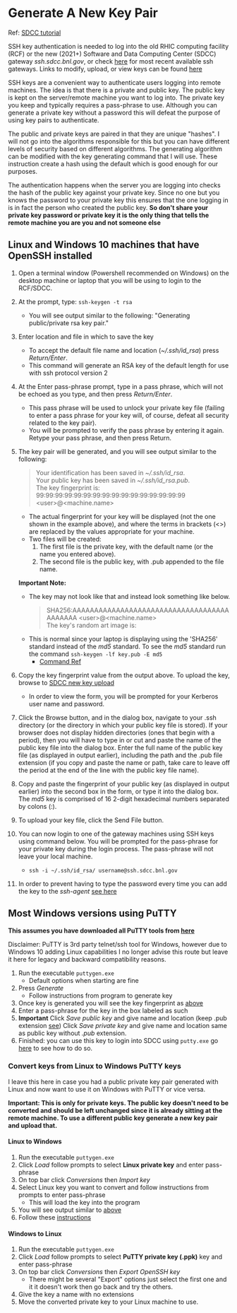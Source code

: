 Generate A New Key Pair
===========================
Ref: [SDCC tutorial](https://www.sdcc.bnl.gov/information/ssh/generate-ssh-key-pairs)

SSH key authentication is needed to log into the old RHIC computing facility (RCF) or the new (2021+) Software and Data Computing Center (SDCC) gateway *ssh.sdcc.bnl.gov*, or check [here](https://www.sdcc.bnl.gov/information/ssh/ssh-gateways) for most recent available ssh gateways. Links to modify, upload, or view keys can be found [here](https://www.sdcc.bnl.gov/information/ssh/ssh-key-utilities)

SSH keys are a convenient way to authenticate users logging into remote machines.  The idea is that there is a private and public key.  The public key is kept on the server/remote machine you want to log into.  The private key you keep and typically requires a pass-phrase to use.  Although you can generate a private key without a password this will defeat the purpose of using key pairs to authenticate.

The public and private keys are paired in that they are unique "hashes".  I will not go into the algorithms responsible for this but you can have different levels of security based on different algorithms.  The generating algorithm can be modified with the key generating command that I will use.  These instruction create a hash using the default which is good enough for our purposes.

The authentication happens when the server you are logging into checks the hash of the public key against your private key.  Since no one but you knows the password to your private key this ensures that the one logging in is in fact the person who created the public key.
**So don't share your private key password or private key it is the only thing that tells the remote machine you are you and not someone else**

Linux and Windows 10 machines that have OpenSSH installed
-----------------------------------------------------------
1. Open a terminal window (Powershell recommended on Windows) on the desktop machine or laptop that you will be using to login to the RCF/SDCC.

2. At the prompt, type: `ssh-keygen -t rsa`
	- You will see output similar to the following: "Generating public/private rsa key pair."

3. Enter location and file in which to save the key
	- To accept the default file name and location (*~/.ssh/id_rsa*) press *Return/Enter*.
	- This command will generate an RSA key of the default length for use with ssh protocol version 2

5. At the Enter pass-phrase prompt, type in a pass phrase, which will not be echoed as you type, and then press *Return/Enter*.
	- This pass phrase will be used to unlock your private key file (failing to enter a pass phrase for your key will, of course, defeat all security related to the key pair).
	- You will be prompted to verify the pass phrase by entering it again. Retype your pass phrase, and then press Return.

6. 	<a name="KeyFingerprint"></a>The key pair will be generated, and you will see output similar to the following:
	> Your identification has been saved in *~/.ssh/id_rsa*.  
	> Your public key has been saved in *~/.ssh/id_rsa.pub*.  
	> The key fingerprint is: 99:99:99:99:99:99:99:99:99:99:99:99:99:99:99:99 \<user\>@\<machine.name\>	
	- The actual fingerprint for your key will be displayed (not the one shown in the example above), and where the terms in brackets (<>) are replaced by the values appropriate for your machine.
	- Two files will be created:
		1. The first file is the private key, with the default name (or the name you entered above).
		2. The second file is the public key, with .pub appended to the file name.

	**Important Note:**
	- The key may not look like that and instead look something like below.
		> SHA256:AAAAAAAAAAAAAAAAAAAAAAAAAAAAAAAAAAAAAAAAAAA \<user\>@\<machine.name\>  
		> The key's random art image is:  
		>
	- This is normal since your laptop is displaying using the 'SHA256' standard instead of the *md5* standard.  To see the *md5* standard run the command `ssh-keygen -lf key.pub -E md5`
		- [Command Ref](https://superuser.com/questions/929566/sha256-ssh-fingerprint-given-by-the-client-but-only-md5-fingerprint-known-for-se)	

7. Copy the key fingerprint value from the output above.  To upload the key, browse to [SDCC new key upload](https://web.racf.bnl.gov/Facility/SshKeys/UploadSshKey.php)
	+ In order to view the form, you will be prompted for your Kerberos user name and password.

8. Click the Browse button, and in the dialog box, navigate to your .ssh directory (or the directory in which your public key file is stored).  If your browser does not display hidden directories (ones that begin with a period), then you will have to type in or cut and paste the name of the public key file into the dialog box. Enter the full name of the public key file (as displayed in output earlier), including the path and the .pub file extension (if you copy and paste the name or path, take care to leave off the period at the end of the line with the public key file name).

9. Copy and paste the fingerprint of your public key (as displayed in output earlier) into the second box in the form, or type it into the dialog box. The *md5* key is comprised of 16 2-digit hexadecimal numbers separated by colons (:).

10. To upload your key file, click the Send File button.

11. You can now login to one of the gateway machines using SSH keys using command below. You will be prompted for the pass-phrase for your private key during the login process. The pass-phrase will not leave your local machine.
	+ `ssh -i ~/.ssh/id_rsa/ username@ssh.sdcc.bnl.gov`
	
12. In order to prevent having to type the password every time you can add the key to the *ssh-agent*  [see here](ssh_agent.md)

Most Windows versions using PuTTY
----------------------------------
**This assumes you have downloaded all PuTTY tools from [here](https://www.chiark.greenend.org.uk/~sgtatham/putty/)**

Disclaimer: PuTTY is 3rd party telnet/ssh tool for Windows, however due to Windows 10 adding Linux capabilities I no longer advise this route but leave it here for legacy and backward compatibility reasons.

1. Run the executable `puttygen.exe`
	- Default options when starting are fine
2. Press *Generate*
	- Follow instructions from program to generate key
3. Once key is generated you will see the key fingerprint as [above](#KeyFingerprint)
4. Enter a pass-phrase for the key in the box labeled as such
5. <a name="SavePuttyKey"></a>**Important** Click *Save public key* and give name and location (keep .pub extension [see](#KeyFingerprint)) Click *Save private key* and give name and location same as public key without *.pub* extension.
6. Finished: you can use this key to login into SDCC using `putty.exe` go [here](placeholder) to see how to do so.

### Convert keys from Linux to Windows PuTTY keys
I leave this here in case you had a public private key pair generated with Linux and now want to use it on Windows with PuTTY or vice versa.

**Important: This is only for private keys.  The public key doesn't need to be converted and should be left unchanged since it is already sitting at the remote machine.  To use a different public key generate a new key pair and upload that.**
#### Linux to Windows
1. Run the executable `puttygen.exe`
2. Click *Load* follow prompts to select **Linux private key** and enter pass-phrase
2. On top bar click *Conversions* then *Import key*
3. Select Linux key you want to convert and follow instructions from prompts to enter pass-phrase
	- This will load the key into the program
4. You will see output similar to [above](#KeyFingerprint)
5. Follow these [instructions](#SavePuttyKey)
#### Windows to Linux
1. Run the executable `puttygen.exe`
2. Click *Load* follow prompts to select **PuTTY private key (.ppk)** key and enter pass-phrase
3. On top bar click *Conversions* then *Export OpenSSH key*
	- There might be several "Export" options just select the first one and it it doesn't work then go back and try the others.
4. Give the key a name with no extensions
5. Move the converted private key to your Linux machine to use.
